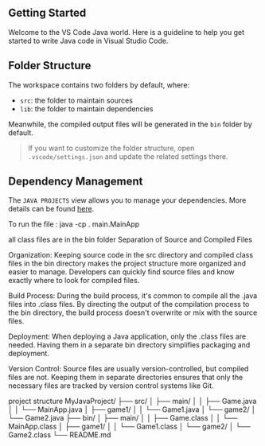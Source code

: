 ## Getting Started

Welcome to the VS Code Java world. Here is a guideline to help you get started to write Java code in Visual Studio Code.

## Folder Structure

The workspace contains two folders by default, where:

- `src`: the folder to maintain sources
- `lib`: the folder to maintain dependencies

Meanwhile, the compiled output files will be generated in the `bin` folder by default.

> If you want to customize the folder structure, open `.vscode/settings.json` and update the related settings there.

## Dependency Management

The `JAVA PROJECTS` view allows you to manage your dependencies. More details can be found [here](https://github.com/microsoft/vscode-java-dependency#manage-dependencies).


To run the file : java -cp . main.MainApp
 

all class files are in the bin folder
Separation of Source and Compiled Files


Organization:
Keeping source code in the src directory and compiled class files in the bin directory makes the project structure more organized and easier to manage. Developers can quickly find source files and know exactly where to look for compiled files.

Build Process:
During the build process, it's common to compile all the .java files into .class files. By directing the output of the compilation process to the bin directory, the build process doesn't overwrite or mix with the source files.

Deployment:
When deploying a Java application, only the .class files are needed. Having them in a separate bin directory simplifies packaging and deployment.

Version Control:
Source files are usually version-controlled, but compiled files are not. Keeping them in separate directories ensures that only the necessary files are tracked by version control systems like Git.

project structure
MyJavaProject/
├── src/
│   ├── main/
│   │   ├── Game.java
│   │   └── MainApp.java
│   ├── game1/
│   │   └── Game1.java
│   └── game2/
│       └── Game2.java
├── bin/
│   ├── main/
│   │   ├── Game.class
│   │   └── MainApp.class
│   ├── game1/
│   │   └── Game1.class
│   └── game2/
│       └── Game2.class
└── README.md

